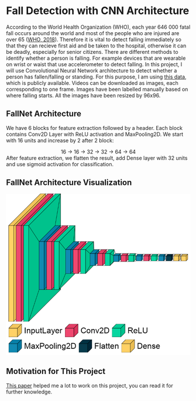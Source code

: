 # Fall Detection with CNN Architecture

According to the World Health Organization (WHO), each year 646 000 fatal fall occurs around the world and most of the people who are injured are over 65 ([WHO, 2018](https://www.who.int/news-room/fact-sheets/detail/falls)). Therefore it is vital to detect falling immediately so that they can recieve first aid and be taken to the hospital, otherwise it can be deadly, especially for senior citizens. There are different methods to identify whether a person is falling. For example devices that are wearable on wrist or waist that use accelerometer to detect falling. In this project, I will use Convolutional Neural Network architecture to detect whether a person has fallen/falling or standing. For this purpose, I am using [this data](http://fenix.univ.rzeszow.pl/~mkepski/ds/uf.html), which is publicly available. Videos can be downloaded as images, each corresponding to one frame. Images have been labelled manually based on where falling starts. All the images have been resized by 96x96.

## FallNet Architecture

We have 6 blocks for feature extraction followed by a header. Each block contains Conv2D Layer with ReLU activation and MaxPooling2D. We start with 16 units and increase by 2 after 2 block:
<div align='center'>16 -> 16 -> 32 -> 32 -> 64 -> 64 <br />
<div align='left'> After feature extraction, we flatten the result, add Dense layer with 32 units and use sigmoid activation for classification.

## FallNet Architecture Visualization
![FallNet](fallnet_architecture.png)

## Motivation for This Project
[This paper](https://ejmcm.com/article_5270_c142136d00a954b48008a9226edd5a07.pdf) helped me a lot to work on this project, you can read it for further knowledge.
